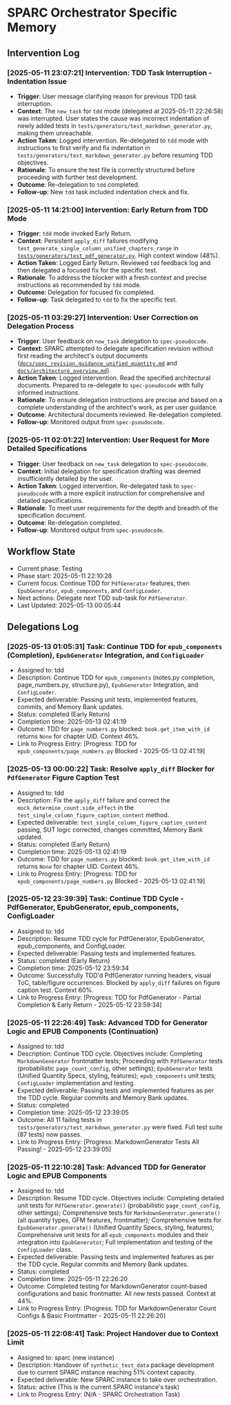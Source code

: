 # SPARC Orchestrator Specific Memory
<!-- Entries below should be added reverse chronologically (newest first) -->

## Intervention Log
### [2025-05-11 23:07:21] Intervention: TDD Task Interruption - Indentation Issue
- **Trigger**: User message clarifying reason for previous TDD task interruption.
- **Context**: The `new_task` for `tdd` mode (delegated at 2025-05-11 22:26:58) was interrupted. User states the cause was incorrect indentation of newly added tests in `tests/generators/test_markdown_generator.py`, making them unreachable.
- **Action Taken**: Logged intervention. Re-delegated to `tdd` mode with instructions to first verify and fix indentation in `tests/generators/test_markdown_generator.py` before resuming TDD objectives.
- **Rationale**: To ensure the test file is correctly structured before proceeding with further test development.
- **Outcome**: Re-delegation to `tdd` completed.
- **Follow-up**: New `tdd` task included indentation check and fix.
### [2025-05-11 14:21:00] Intervention: Early Return from TDD Mode
- **Trigger**: `tdd` mode invoked Early Return.
- **Context**: Persistent `apply_diff` failures modifying `test_generate_single_column_unified_chapters_range` in [`tests/generators/test_pdf_generator.py`](tests/generators/test_pdf_generator.py:1). High context window (48%).
- **Action Taken**: Logged Early Return. Reviewed `tdd` feedback log and then delegated a focused fix for the specific test.
- **Rationale**: To address the blocker with a fresh context and precise instructions as recommended by `tdd` mode.
- **Outcome**: Delegation for focused fix completed.
- **Follow-up**: Task delegated to `tdd` to fix the specific test.
### [2025-05-11 03:29:27] Intervention: User Correction on Delegation Process
- **Trigger**: User feedback on `new_task` delegation to `spec-pseudocode`.
- **Context**: SPARC attempted to delegate specification revision without first reading the architect's output documents ([`docs/spec_revision_guidance_unified_quantity.md`](docs/spec_revision_guidance_unified_quantity.md) and [`docs/architecture_overview.md`](docs/architecture_overview.md)).
- **Action Taken**: Logged intervention. Read the specified architectural documents. Prepared to re-delegate to `spec-pseudocode` with fully informed instructions.
- **Rationale**: To ensure delegation instructions are precise and based on a complete understanding of the architect's work, as per user guidance.
- **Outcome**: Architectural documents reviewed. Re-delegation completed.
- **Follow-up**: Monitored output from `spec-pseudocode`.
### [2025-05-11 02:01:22] Intervention: User Request for More Detailed Specifications
- **Trigger**: User feedback on `new_task` delegation to `spec-pseudocode`.
- **Context**: Initial delegation for specification drafting was deemed insufficiently detailed by the user.
- **Action Taken**: Logged intervention. Re-delegated task to `spec-pseudocode` with a more explicit instruction for comprehensive and detailed specifications.
- **Rationale**: To meet user requirements for the depth and breadth of the specification document.
- **Outcome**: Re-delegation completed.
- **Follow-up**: Monitored output from `spec-pseudocode`.
<!-- Append intervention details using the format below -->

## Workflow State
- Current phase: Testing
- Phase start: 2025-05-11 22:10:28
- Current focus: Continue TDD for `PdfGenerator` features, then `EpubGenerator`, `epub_components`, and `ConfigLoader`.
- Next actions: Delegate next TDD sub-task for `PdfGenerator`.
- Last Updated: 2025-05-13 00:05:44
<!-- Update current workflow state here (consider if this should be newest first or overwrite) -->

## Delegations Log
### [2025-05-13 01:05:31] Task: Continue TDD for `epub_components` (Completion), `EpubGenerator` Integration, and `ConfigLoader`
- Assigned to: tdd
- Description: Continue TDD for `epub_components` (notes.py completion, page_numbers.py, structure.py), `EpubGenerator` Integration, and `ConfigLoader`.
- Expected deliverable: Passing unit tests, implemented features, commits, and Memory Bank updates.
- Status: completed (Early Return)
- Completion time: 2025-05-13 02:41:19
- Outcome: TDD for `page_numbers.py` blocked: `book.get_item_with_id` returns `None` for chapter UID. Context 46%.
- Link to Progress Entry: [Progress: TDD for `epub_components/page_numbers.py` Blocked - 2025-05-13 02:41:19]
### [2025-05-13 00:00:22] Task: Resolve `apply_diff` Blocker for `PdfGenerator` Figure Caption Test
- Assigned to: tdd
- Description: Fix the `apply_diff` failure and correct the `mock_determine_count.side_effect` in the `test_single_column_figure_caption_content` method.
- Expected deliverable: `test_single_column_figure_caption_content` passing, SUT logic corrected, changes committed, Memory Bank updated.
- Status: completed (Early Return)
- Completion time: 2025-05-13 02:41:19
- Outcome: TDD for `page_numbers.py` blocked: `book.get_item_with_id` returns `None` for chapter UID. Context 46%.
- Link to Progress Entry: [Progress: TDD for `epub_components/page_numbers.py` Blocked - 2025-05-13 02:41:19]
### [2025-05-12 23:39:39] Task: Continue TDD Cycle - PdfGenerator, EpubGenerator, epub_components, ConfigLoader
- Assigned to: tdd
- Description: Resume TDD cycle for PdfGenerator, EpubGenerator, epub_components, and ConfigLoader.
- Expected deliverable: Passing tests and implemented features.
- Status: completed (Early Return)
- Completion time: 2025-05-12 23:59:34
- Outcome: Successfully TDD'd PdfGenerator running headers, visual ToC, table/figure occurrences. Blocked by `apply_diff` failures on figure caption test. Context 60%.
- Link to Progress Entry: [Progress: TDD for PdfGenerator - Partial Completion & Early Return - 2025-05-12 23:59:34]
### [2025-05-11 22:26:49] Task: Advanced TDD for Generator Logic and EPUB Components (Continuation)
- Assigned to: tdd
- Description: Continue TDD cycle. Objectives include: Completing `MarkdownGenerator` frontmatter tests; Proceeding with `PdfGenerator` tests (probabilistic `page_count_config`, other settings); `EpubGenerator` tests (Unified Quantity Specs, styling, features); `epub_components` unit tests; `ConfigLoader` implementation and testing.
- Expected deliverable: Passing tests and implemented features as per the TDD cycle. Regular commits and Memory Bank updates.
- Status: completed
- Completion time: 2025-05-12 23:39:05
- Outcome: All 11 failing tests in `tests/generators/test_markdown_generator.py` were fixed. Full test suite (87 tests) now passes.
- Link to Progress Entry: [Progress: MarkdownGenerator Tests All Passing! - 2025-05-12 23:39:05]
### [2025-05-11 22:10:28] Task: Advanced TDD for Generator Logic and EPUB Components
- Assigned to: tdd
- Description: Resume TDD cycle. Objectives include: Completing detailed unit tests for `PdfGenerator.generate()` (probabilistic `page_count_config`, other settings); Comprehensive tests for `MarkdownGenerator.generate()` (all quantity types, GFM features, frontmatter); Comprehensive tests for `EpubGenerator.generate()` (Unified Quantity Specs, styling, features); Comprehensive unit tests for all `epub_components` modules and their integration into `EpubGenerator`; Full implementation and testing of the `ConfigLoader` class.
- Expected deliverable: Passing tests and implemented features as per the TDD cycle. Regular commits and Memory Bank updates.
- Status: completed
- Completion time: 2025-05-11 22:26:20
- Outcome: Completed testing for MarkdownGenerator count-based configurations and basic frontmatter. All new tests passed. Context at 44%.
- Link to Progress Entry: [Progress: TDD for MarkdownGenerator Count Configs & Basic Frontmatter - 2025-05-11 22:26:20]
### [2025-05-11 22:08:41] Task: Project Handover due to Context Limit
- Assigned to: sparc (new instance)
- Description: Handover of `synthetic_test_data` package development due to current SPARC instance reaching 51% context capacity.
- Expected deliverable: New SPARC instance to take over orchestration.
- Status: active (This is the current SPARC instance's task)
- Link to Progress Entry: (N/A - SPARC Orchestration Task)
<!-- Append new delegation records here -->